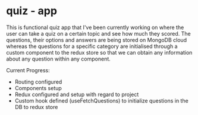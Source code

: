 # quiz - app

This is functional quiz app that I've been currently working on where the user can take a quiz on a certain topic and see how much they scored. The questions, their options and answers are being stored on MongoDB cloud whereas the questions for a specific category are initialised through a custom component to the redux store so that we can obtain any information about any question within any component. 

Current Progress:
- Routing configured
- Components setup
- Redux configured and setup with regard to project
- Custom hook defined (useFetchQuestions) to initialize questions in the DB to redux store
